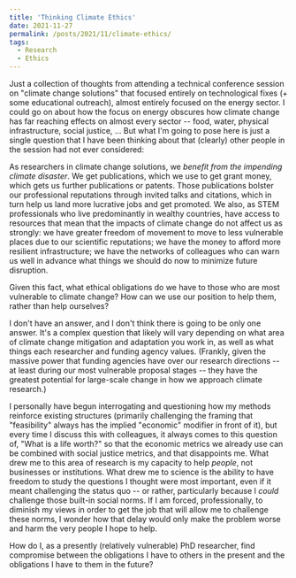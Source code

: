 ```yaml
---
title: 'Thinking Climate Ethics'
date: 2021-11-27
permalink: /posts/2021/11/climate-ethics/
tags:
  - Research
  - Ethics
---
```


Just a collection of thoughts from attending a technical conference session on "climate change solutions" that focused entirely on technological fixes (+ some educational outreach), almost entirely focused on the energy sector.
I could go on about how the focus on energy obscures how climate change has far reaching effects on almost every sector -- food, water, physical infrastructure, social justice, ...
But what I'm going to pose here is just a single question that I have been thinking about that (clearly) other people in the session had not ever considered:

As researchers in climate change solutions, we *benefit from the impending climate disaster*.
We get publications, which we use to get grant money, which gets us further publications or patents.
Those publications bolster our professional reputations through invited talks and citations, which in turn help us land more lucrative jobs and get promoted.
We also, as STEM professionals who live predominantly in wealthy countries, have access to resources that mean that the impacts of climate change do not affect us as strongly: 
we have greater freedom of movement to move to less vulnerable places due to our scientific reputations; 
we have the money to afford more resilient infrastructure; 
we have the networks of colleagues who can warn us well in advance what things we should do now to minimize future disruption.

Given this fact, what ethical obligations do we have to those who are most vulnerable to climate change?
How can we use our position to help them, rather than help ourselves?

I don't have an answer, and I don't think there is going to be only one answer.
It's a complex question that likely will vary depending on what area of climate change mitigation and adaptation you work in,
as well as what things each researcher and funding agency values.
(Frankly, given the massive power that funding agencies have over our research directions -- at least during our most vulnerable proposal stages -- they have the greatest potential for large-scale change in how we approach climate research.)

I personally have begun interrogating and questioning how my methods reinforce existing structures (primarily challenging the framing that "feasibility" always has the implied "economic" modifier in front of it),
but every time I discuss this with colleagues, it always comes to this question of, "What is a life worth?" so that the economic metrics we already use can be combined with social justice metrics,
and that disappoints me.
What drew me to this area of research is my capacity to help *people*, not businesses or institutions.
What drew me to science is the ability to have freedom to study the questions I thought were most important, even if it meant challenging the status quo -- 
or rather, particularly because I *could* challenge those built-in social norms.
If I am forced, professionally, to diminish my views in order to get the job that will allow me to challenge these norms, I wonder how that delay would only make the problem worse and harm the very people I hope to help.

How do I, as a presently (relatively vulnerable) PhD researcher, find compromise between the obligations I have to others in the present and the obligations I have to them in the future?